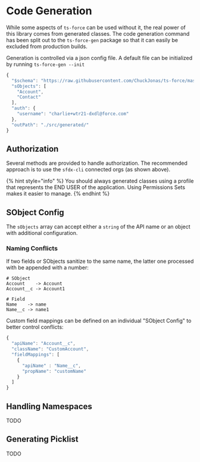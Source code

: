 # Code Generation

While some aspects of `ts-force` can be used without it, the real power of this library comes from generated classes. The code generation command has been split out to the `ts-force-gen` package so that it can easily be excluded from production builds.

Generation is controlled via a json config file.  A default file can be initialized by running `ts-force-gen --init`

```javascript
{
  "$schema": "https://raw.githubusercontent.com/ChuckJonas/ts-force/master/ts-force-gen/ts-force-config.schema.json",
  "sObjects": [
    "Account",
    "Contact"
  ],
  "auth": {
    "username": "charlie+wtr21-dxdl@force.com"
  },
  "outPath": "./src/generated/"
}

```

## Authorization

Several methods are provided to handle authorization.  The recommended approach is to use the `sfdx-cli` connected orgs \(as shown above\).

{% hint style="info" %}
You should always generated classes using a profile that represents the END USER of the application.  Using Permissions Sets makes it easier to manage.
{% endhint %}

## SObject Config

The `sObjects` array can accept either a `string` of the API name or an object with additional configuration.

### Naming Conflicts

If two fields or SObjects sanitize to the same name, the latter one processed with be appended with a number:

```text
# SObject
Account    -> Account
Account__c -> Account1

# Field
Name    -> name
Name__c -> name1
```

Custom field mappings can be defined on an individual "SObject Config" to better control conflicts:

```javascript
{
  "apiName": "Account__c",
  "className": "CustomAccount",
  "fieldMappings": [
    {
      "apiName" : "Name__c",
      "propName": "customName"
    }
  ]
}
```

## Handling Namespaces

TODO

## Generating Picklist

TODO



